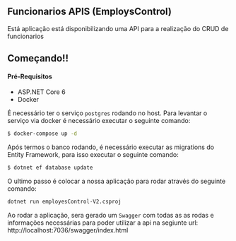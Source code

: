 ## Funcionarios APIS (EmploysControl)

Está aplicação está disponibilizando uma API para a realização do CRUD de funcionarios

## Começando!!

#### Pré-Requisitos
- ASP.NET Core 6
- Docker

É necessário ter o serviço `postgres` rodando no host. Para levantar o serviço via docker é necessário executar o seguinte comando:

```bash
$ docker-compose up -d
```

Após termos o banco rodando, é necessário executar as migrations do Entity Framework, para isso executar o seguinte comando:
```bash
$ dotnet ef database update
```

O ultimo passo é colocar a nossa aplicação para rodar através do seguinte comando:

```bash
dotnet run employesControl-V2.csproj 
```

Ao rodar a aplicação, sera gerado um `Swagger` com todas as as rodas e informações necessárias para poder utilizar a api na segiunte url: http://localhost:7036/swagger/index.html






